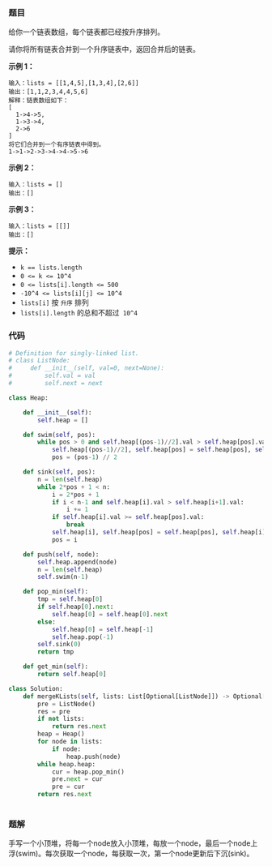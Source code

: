 ### 题目

给你一个链表数组，每个链表都已经按升序排列。

请你将所有链表合并到一个升序链表中，返回合并后的链表。

 
**示例 1：**

```
输入：lists = [[1,4,5],[1,3,4],[2,6]]
输出：[1,1,2,3,4,4,5,6]
解释：链表数组如下：
[
  1->4->5,
  1->3->4,
  2->6
]
将它们合并到一个有序链表中得到。
1->1->2->3->4->4->5->6
```

**示例 2：**

```
输入：lists = []
输出：[]
```

**示例 3：**

```
输入：lists = [[]]
输出：[]
```

**提示：**

- `k == lists.length`
- `0 <= k <= 10^4`
- `0 <= lists[i].length <= 500`
- `-10^4 <= lists[i][j] <= 10^4`
- `lists[i]` 按 `升序` 排列
- `lists[i].length` 的总和不超过` 10^4`

### 代码

```python
# Definition for singly-linked list.
# class ListNode:
#     def __init__(self, val=0, next=None):
#         self.val = val
#         self.next = next

class Heap:

    def __init__(self):
        self.heap = []

    def swim(self, pos):
        while pos > 0 and self.heap[(pos-1)//2].val > self.heap[pos].val:
            self.heap[(pos-1)//2], self.heap[pos] = self.heap[pos], self.heap[(pos-1)//2]
            pos = (pos-1) // 2

    def sink(self, pos):
        n = len(self.heap)
        while 2*pos + 1 < n:
            i = 2*pos + 1
            if i < n-1 and self.heap[i].val > self.heap[i+1].val:
                i += 1
            if self.heap[i].val >= self.heap[pos].val:
                break
            self.heap[i], self.heap[pos] = self.heap[pos], self.heap[i]
            pos = i

    def push(self, node):
        self.heap.append(node)
        n = len(self.heap)
        self.swim(n-1)

    def pop_min(self):
        tmp = self.heap[0]
        if self.heap[0].next:
            self.heap[0] = self.heap[0].next
        else:
            self.heap[0] = self.heap[-1]
            self.heap.pop(-1)
        self.sink(0)
        return tmp

    def get_min(self):
        return self.heap[0]

class Solution:
    def mergeKLists(self, lists: List[Optional[ListNode]]) -> Optional[ListNode]:
        pre = ListNode()
        res = pre
        if not lists:
            return res.next
        heap = Heap()
        for node in lists:
            if node:
                heap.push(node)
        while heap.heap:
            cur = heap.pop_min()
            pre.next = cur
            pre = cur
        return res.next
        
```

### 题解

手写一个小顶堆，将每一个node放入小顶堆，每放一个node，最后一个node上浮(swim)。每次获取一个node，每获取一次，第一个node更新后下沉(sink)。